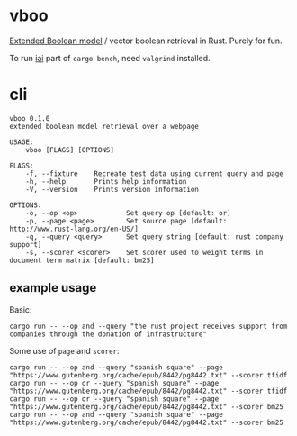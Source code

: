 # vboo

[Extended Boolean
model](https://en.wikipedia.org/wiki/Extended_Boolean_model) / vector
boolean retrieval in Rust. Purely for fun.

To run [iai](https://github.com/bheisler/iai) part of `cargo bench`, need
`valgrind` installed.

# cli

```
vboo 0.1.0
extended boolean model retrieval over a webpage

USAGE:
    vboo [FLAGS] [OPTIONS]

FLAGS:
    -f, --fixture    Recreate test data using current query and page
    -h, --help       Prints help information
    -V, --version    Prints version information

OPTIONS:
    -o, --op <op>            Set query op [default: or]
    -p, --page <page>        Set source page [default: http://www.rust-lang.org/en-US/]
    -q, --query <query>      Set query string [default: rust company support]
    -s, --scorer <scorer>    Set scorer used to weight terms in document term matrix [default: bm25]
```

## example usage

Basic:

```
cargo run -- --op and --query "the rust project receives support from companies through the donation of infrastructure"
```

Some use of `page` and `scorer`:

```
cargo run -- --op and --query "spanish square" --page "https://www.gutenberg.org/cache/epub/8442/pg8442.txt" --scorer tfidf
cargo run -- --op or --query "spanish square" --page "https://www.gutenberg.org/cache/epub/8442/pg8442.txt" --scorer tfidf
cargo run -- --op or --query "spanish square" --page "https://www.gutenberg.org/cache/epub/8442/pg8442.txt" --scorer bm25
cargo run -- --op and --query "spanish square" --page "https://www.gutenberg.org/cache/epub/8442/pg8442.txt" --scorer bm25
```

